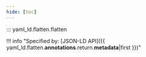 ```yaml
---
hide: [toc]
---
```


::: yaml_ld.flatten.flatten

!!! info "Specified by: [JSON-LD API]({{ yaml_ld.flatten.__annotations__.return.__metadata__|first }})"
